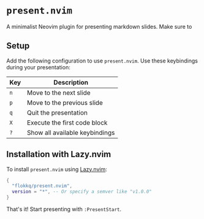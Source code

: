 # `present.nvim`

A minimalist Neovim plugin for presenting markdown slides. Make sure to 

## Setup

Add the following configuration to use `present.nvim`. Use these keybindings during your presentation:

| Key |    Description                         |
|------|---------------------------------------|
| `n`   | Move to the next slide             |
| `p`   | Move to the previous slide         |
| `q`   | Quit the presentation              |
| `X`   | Execute the first code block       |
| `?` |   Show all available keybindings     |

## Installation with Lazy.nvim

To install `present.nvim` using [Lazy.nvim](https://github.com/folke/lazy.nvim):

```lua
{
  "flokkq/present.nvim",
  version = "*", -- Or specify a semver like "v1.0.0"
}
```
That's it! Start presenting with `:PresentStart`.
